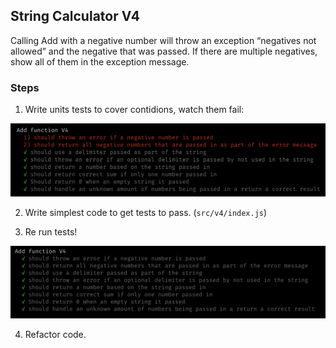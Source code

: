 ## String Calculator V4

Calling Add with a negative number will throw an exception “negatives not allowed” and the negative that was passed. If there are multiple negatives, show all of them
in the exception message.

### Steps

1. Write units tests to cover contidions, watch them fail:

![v4 fail](v4_fail.png)

2. Write simplest code to get tests to pass. (`src/v4/index.js`)

3. Re run tests!

![v4 pass](v4_pass.png)

4. Refactor code.